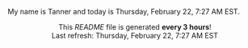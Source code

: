 My name is Tanner and today is Thursday, February 22, 7:27 AM EST.

<p align="center">This <i>README</i> file is generated <b>every 3 hours</b>!</br>Last refresh: Thursday, February 22, 7:27 AM EST<br /></p>
